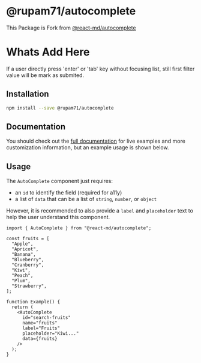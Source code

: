 # @rupam71/autocomplete

This Package is Fork from
[@react-md/autocomplete](https://www.npmjs.com/package/@react-md/autocomplete)

# Whats Add Here

If a user directly press 'enter' or 'tab' key without focusing list, still first
filter value will be mark as submited.

## Installation

```sh
npm install --save @rupam71/autocomplete
```

<!-- DOCS_REMOVE -->

## Documentation

You should check out the
[full documentation](https://react-md.dev/packages/autocomplete/demos) for live
examples and more customization information, but an example usage is shown
below.

<!-- DOCS_REMOVE_END -->

## Usage

The `AutoComplete` component just requires:

- an `id` to identify the field (required for a11y)
- a list of `data` that can be a list of `string`, `number`, or `object`

However, it is recommended to also provide a `label` and `placeholder` text to
help the user understand this component.

```tsx
import { AutoComplete } from "@react-md/autocomplete";

const fruits = [
  "Apple",
  "Apricot",
  "Banana",
  "Blueberry",
  "Cranberry",
  "Kiwi",
  "Peach",
  "Plum",
  "Strawberry",
];

function Example() {
  return (
    <AutoComplete
      id="search-fruits"
      name="fruits"
      label="Fruits"
      placeholder="Kiwi..."
      data={fruits}
    />
  );
}
```
